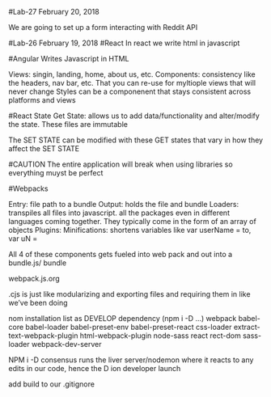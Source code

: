 #Lab-27 February 20, 2018

We are going to set up a form interacting with Reddit API

#Lab-26 February 19, 2018
#React
In react we write html in javascript

#Angular
Writes Javascript in HTML

Views: singin, landing, home, about us, etc.
Components: consistency like the headers, nav bar, etc. That you can re-use for myltiople views that will never change
Styles can be a componenent that stays consistent across platforms and views

#React State
Get State: allows us to add data/functionality and alter/modify the state. These files are immutable

The SET STATE can be modified with these GET states that vary in how they affect the SET STATE

#CAUTION
The entire application will break when using libraries so everything muyst be perfect

#Webpacks

Entry: file path to a bundle
Output: holds the file and bundle
Loaders: transpiles all files into javascript. all the packages even in different languages coming together. They typically come in the form of an array of objects
Plugins:
Minifications: shortens variables like var userName = to, var uN =

All 4 of these components gets fueled into web pack and out into a bundle.js/ bundle

webpack.js.org

.cjs is just like modularizing and exporting files and requiring them in like we’ve been doing

nom installation list as DEVELOP dependency (npm i -D …)
webpack
babel-core
babel-loader
babel-preset-env
babel-preset-react
css-loader
extract-text-webpack-plugin
html-webpack-plugin
node-sass
react
rect-dom
sass-loader
webpack-dev-server

NPM i -D consensus runs the liver server/nodemon where it reacts to any edits in our code, hence the D ion developer launch

add build to our .gitignore

